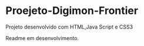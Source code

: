 # Proejeto-Digimon-Frontier

Projeto desenvolvido com HTML,Java Script e CSS3 


Readme em desenvolvimento.
